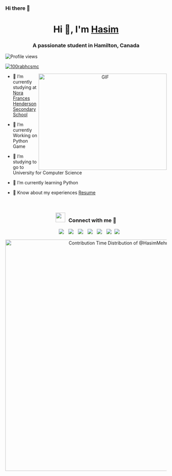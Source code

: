 ### Hi there 👋
<h1 align="center">Hi 👋, I'm <a href="https://github.com/HasimMehmood" target="blank">
Hasim</a></h1>
<h3 align="center">A passionate student in Hamilton, Canada </h3>

<p align="left"> <img src="https://komarev.com/ghpvc/?username=HasimMehmood&label=Profile%20views&color=0e75b6&style=flat" alt="Profile views" /> </p>

<p align="left"> <a href="mailto:hasimjpp@gmail.com" target="blank"><img src="https://i.imgur.com/GuUzXNb.png" alt="100rabhcsmc" /></a> </p>

<a target="_blank" align="center">
  <img align="right" top="500" height="300" width="400" alt="GIF" src="https://media.giphy.com/media/SWoSkN6DxTszqIKEqv/giphy.gif">
</a>

- 🔭 I’m currently studying at <a href="https://www.hwdsb.on.ca/henderson/" target="blank"> Nora Frances Henderson Secondary School</a>

- 🌱 I’m currently Working on Python Game

- 🤝 I’m studying to go to University for Computer Science

- 🌱 I’m currently learning Python

- 📄 Know about my experiences <a href="" target="blank">Resume</a>
<br/>

<h3 align="center" > <img src="https://media.giphy.com/media/iY8CRBdQXODJSCERIr/giphy.gif" width="30" height="30" style="margin-right: 10px;">Connect with me 🤝 </h3>

<p align="center">

 <div align="center"  class="icons-social" style="margin-left: 10px;">
        <a style="margin-left: 10px;"  target="_blank" href="https://www.linkedin.com/in/HasimMehmood/">
			<img src="https://img.icons8.com/doodle/40/000000/linkedin--v2.png"></a>
        <a style="margin-left: 10px;" target="_blank" href="[https://github.com/100rabhcsmc](https://github.com/HasimMehmood)">
		<img src="https://img.icons8.com/doodle/40/000000/github--v1.png"></a>
		<a style="margin-left: 10px;" target="_blank" href="https://stackoverflow.com/users/HasimMehmood">
				<img src="https://img.icons8.com/external-tal-revivo-color-tal-revivo/40/000000/external-stack-overflow-is-a-question-and-answer-site-for-professional-logo-color-tal-revivo.png"></a>
        <a style="margin-left: 10px;" target="_blank" href="https://instagram.com/hasim.91">
			<img src="https://img.icons8.com/doodle/40/000000/instagram-new--v2.png"></a>
		<a style="margin-left: 10px;" target="_blank" href="https://twitter.com/HasimMehmood">
			<img src="https://img.icons8.com/doodle/1x/twitter-squared--v2.png" ></a>
		<a style="margin-left: 10px;" target="_blank" href="https://www.youtube.com/channel/HasimMehmood">
				<img src="https://img.icons8.com/doodle/1x/youtube--v2.png" ></a>
		<a style="margin-left: 5px;" target="_blank" href="">
					<img src="https://img.icons8.com/plasticine/0.5x/resume.png" ></a>
      </div>

</p>

<a href="https://next.ossinsight.io/widgets/official/analyze-user-contribution-time-distribution?user_id=129780625&period=all_times" target="_blank" style="display: block" align="center">
  <picture>
    <source media="(prefers-color-scheme: dark)" srcset="https://next.ossinsight.io/widgets/official/analyze-user-contribution-time-distribution/thumbnail.png?user_id=129780625&period=all_times&image_size=auto&color_scheme=dark" width="721" height="auto">
    <img alt="Contribution Time Distribution of @HasimMehmood" src="https://next.ossinsight.io/widgets/official/analyze-user-contribution-time-distribution/thumbnail.png?user_id=129780625&period=all_times&image_size=auto&color_scheme=light" width="721" height="auto">
  </picture>
</a>
